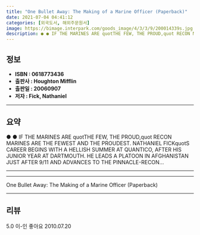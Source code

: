 ```yaml
---
title: "One Bullet Away: The Making of a Marine Officer (Paperback)"
date: 2021-07-04 04:41:12
categories: [외국도서, 해외주문원서]
image: https://bimage.interpark.com/goods_image/4/3/3/9/200014339s.jpg
description: ● ● IF THE MARINES ARE quotTHE FEW, THE PROUD,quot RECON MARINES ARE THE FEWEST AND THE PROUDEST. NATHANIEL FICKquotS CAREER BEGINS WITH A HELLISH SUMMER AT Q
---
```


## **정보**

- **ISBN : 0618773436**
- **출판사 : Houghton Mifflin**
- **출판일 : 20060907**
- **저자 : Fick, Nathaniel**

------



## **요약**

●  ●  IF THE MARINES ARE quotTHE FEW, THE PROUD,quot RECON MARINES ARE THE FEWEST AND THE PROUDEST. NATHANIEL FICKquotS CAREER BEGINS WITH A HELLISH SUMMER AT QUANTICO, AFTER HIS JUNIOR YEAR AT DARTMOUTH. HE LEADS A PLATOON IN AFGHANISTAN JUST AFTER 9/11 AND ADVANCES TO THE PINNACLE-RECON... 

------



------


One Bullet Away: The Making of a Marine Officer (Paperback) 

------


## **리뷰** 

5.0 이-인 좋아요 2010.07.20 <br/>
